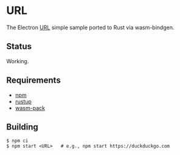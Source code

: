 # URL

The Electron [URL](https://github.com/electron/simple-samples/tree/master/url) simple sample ported to Rust via wasm-bindgen.

## Status

Working.

## Requirements

- [npm](https://nodejs.org/en/download/)
- [rustup](https://rustup.rs/)
- [wasm-pack](https://rustwasm.github.io/wasm-pack/)

## Building

```
$ npm ci
$ npm start <URL>   # e.g., npm start https://duckduckgo.com
```
